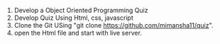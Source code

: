 1. Develop a Object Oriented Programming Quiz 
2. Develop Quiz Using Html, css, javascript 
3. Clone the Git USing "git clone https://github.com/mimansha11/quiz".
4. open the Html file and start with live server.
